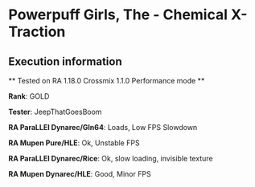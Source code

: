 # Powerpuff Girls, The - Chemical X-Traction 

## Execution information

** Tested on RA 1.18.0 Crossmix 1.1.0 Performance mode **

**Rank**: GOLD

**Tester**: JeepThatGoesBoom


**RA ParaLLEl Dynarec/Gln64**: Loads, Low FPS Slowdown

**RA Mupen Pure/HLE**: Ok, Unstable FPS

**RA ParaLLEl Dynarec/Rice**: Ok, slow loading, invisible texture

**RA Mupen Dynarec/HLE**: Good, Minor FPS
